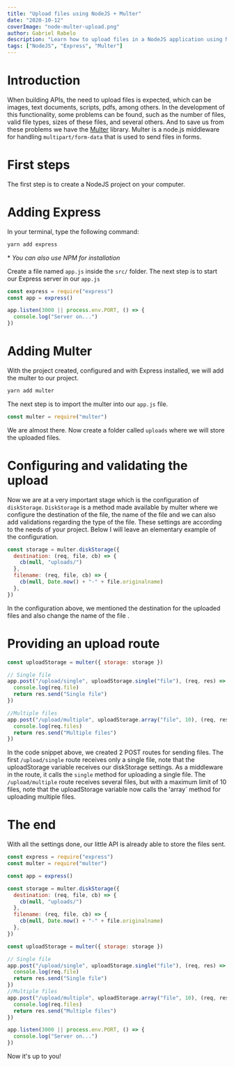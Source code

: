 ```yaml
---
title: "Upload files using NodeJS + Multer"
date: "2020-10-12"
coverImage: "node-multer-upload.png"
author: Gabriel Rabelo
description: "Learn how to upload files in a NodeJS application using Multer, Multer is a middleware for handling multipart/form-data that is used to send files in forms."
tags: ["NodeJS", "Express", "Multer"]
---
```


# Introduction

When building APIs, the need to upload files is expected, which can be images, text documents, scripts, pdfs, among others. In the development of this functionality, some problems can be found, such as the number of files, valid file types, sizes of these files, and several others. And to save us from these problems we have the [Multer](https://github.com/expressjs/multer) library. Multer is a node.js middleware for handling `multipart/form-data` that is used to send files in forms.

# First steps

The first step is to create a NodeJS project on your computer.

# Adding Express

In your terminal, type the following command:

```jsx
yarn add express
```

\* _You can also use NPM for installation_

Create a file named `app.js` inside the `src/` folder. The next step is to start our Express server in our `app.js`

```js
const express = require("express")
const app = express()

app.listen(3000 || process.env.PORT, () => {
  console.log("Server on...")
})
```

# Adding Multer

With the project created, configured and with Express installed, we will add the multer to our project.

```js
yarn add multer
```

The next step is to import the multer into our `app.js` file.

```jsx
const multer = require("multer")
```

We are almost there. Now create a folder called `uploads` where we will store the uploaded files.

# Configuring and validating the upload

Now we are at a very important stage which is the configuration of `diskStorage`. `DiskStorage` is a method made available by multer where we configure the destination of the file, the name of the file and we can also add validations regarding the type of the file. These settings are according to the needs of your project. Below I will leave an elementary example of the configuration.

```js
const storage = multer.diskStorage({
  destination: (req, file, cb) => {
    cb(null, "uploads/")
  },
  filename: (req, file, cb) => {
    cb(null, Date.now() + "-" + file.originalname)
  },
})
```

In the configuration above, we mentioned the destination for the uploaded files and also change the name of the file .

# Providing an upload route

```js
const uploadStorage = multer({ storage: storage })

// Single file
app.post("/upload/single", uploadStorage.single("file"), (req, res) => {
  console.log(req.file)
  return res.send("Single file")
})

//Multiple files
app.post("/upload/multiple", uploadStorage.array("file", 10), (req, res) => {
  console.log(req.files)
  return res.send("Multiple files")
})
```

In the code snippet above, we created 2 POST routes for sending files. The first `/upload/single` route receives only a single file, note that the uploadStorage variable receives our diskStorage settings. As a middleware in the route, it calls the `single` method for uploading a single file. The `/upload/multiple` route receives several files, but with a maximum limit of 10 files, note that the uploadStorage variable now calls the ʻarray` method for uploading multiple files.

# The end

With all the settings done, our little API is already able to store the files sent.

```js
const express = require("express")
const multer = require("multer")

const app = express()

const storage = multer.diskStorage({
  destination: (req, file, cb) => {
    cb(null, "uploads/")
  },
  filename: (req, file, cb) => {
    cb(null, Date.now() + "-" + file.originalname)
  },
})

const uploadStorage = multer({ storage: storage })

// Single file
app.post("/upload/single", uploadStorage.single("file"), (req, res) => {
  console.log(req.file)
  return res.send("Single file")
})
//Multiple files
app.post("/upload/multiple", uploadStorage.array("file", 10), (req, res) => {
  console.log(req.files)
  return res.send("Multiple files")
})

app.listen(3000 || process.env.PORT, () => {
  console.log("Server on...")
})
```

Now it's up to you!

